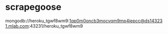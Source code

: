 # scrapegoose

mongodb://heroku_tgwf8wm9:1qp0m0oncb3mocvqm9mp4iepcc@ds143231.mlab.com:43231/heroku_tgwf8wm9